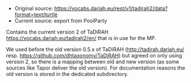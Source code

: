* Original source: https://vocabs.dariah.eu/rest/v1/tadirah2/data?format=text/turtle
* Current source: export from PoolParty

Contains the current version 2 of TaDiRAH https://vocabs.dariah.eu/tadirah2/en/ that is in use for the MP.

We used before the old version 0.5.x of TaDiRAH (http://tadirah.dariah.eu/ resp. https://github.com/dhtaxonomy/TaDiRAH) but agreed on only using version 2, so there is a mapping between old and new version (as some sources like Tapor deliver the old version). For documentation reasons the old version is stored in the dedicated subdirectory.
